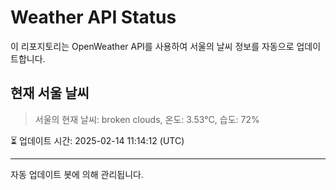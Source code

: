 
# Weather API Status

이 리포지토리는 OpenWeather API를 사용하여 서울의 날씨 정보를 자동으로 업데이트합니다.

## 현재 서울 날씨
> 서울의 현재 날씨: broken clouds, 온도: 3.53°C, 습도: 72%

⏳ 업데이트 시간: 2025-02-14 11:14:12 (UTC)

---
자동 업데이트 봇에 의해 관리됩니다.
